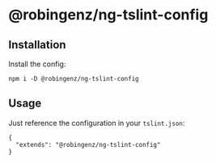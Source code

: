 # @robingenz/ng-tslint-config

## Installation

Install the config:

```
npm i -D @robingenz/ng-tslint-config
```

## Usage

Just reference the configuration in your `tslint.json`:

```
{
  "extends": "@robingenz/ng-tslint-config"
}
```
